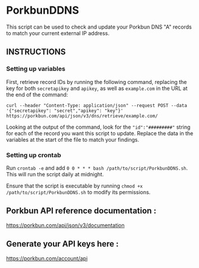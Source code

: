 # PorkbunDDNS
This script can be used to check and update your Porkbun DNS "A" records to match your current external IP address.

## INSTRUCTIONS
### Setting up variables
First, retrieve record IDs by running the following command, replacing the key for both ```secretapikey``` and ```apikey```, as well as ```example.com``` in the URL at the end of the command:

```curl --header "Content-Type: application/json" --request POST --data '{"secretapikey": "secret","apikey": "key"}' https://porkbun.com/api/json/v3/dns/retrieve/example.com/```

Looking at the output of the command, look for the ```"id":"#########"``` string for each of the record you want this script to update.
Replace the data in the variables at the start of the file to match your findings.

### Setting up crontab
Run ```crontab -e``` and add ```0 0 * * * bash /path/to/script/PorkbunDDNS.sh```. This will run the script daily at midnight.

Ensure that the script is executable by running  ```chmod +x /path/to/script/PorkbunDDNS.sh``` to modify its permissions.

## Porkbun API reference documentation :
https://porkbun.com/api/json/v3/documentation

## Generate your API keys here :
https://porkbun.com/account/api
